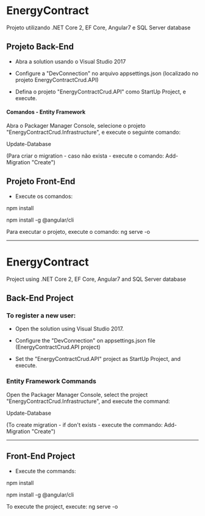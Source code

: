 # EnergyContract
Projeto utilizando .NET Core 2, EF Core, Angular7 e SQL Server database


## Projeto Back-End

- Abra a solution usando o Visual Studio 2017

- Configure a "DevConnection" no arquivo appsettings.json (localizado no projeto EnergyContractCrud.API)

- Defina o projeto "EnergyContractCrud.API" como StartUp Project, e execute.

#### Comandos - Entity Framework
Abra o Packager Manager Console, selecione o projeto "EnergyContractCrud.Infrastructure", e execute o seguinte comando:

Update-Database

(Para criar o migration - caso não exista - execute o comando: Add-Migration "Create")


## Projeto Front-End

- Execute os comandos:

npm install

npm install -g @angular/cli

Para executar o projeto, execute o comando: ng serve -o

------------------------------------------------------------------------------------

# EnergyContract
Project using .NET Core 2, EF Core, Angular7 and SQL Server database

## Back-End Project

### To register a new user:

- Open the solution using Visual Studio 2017.

- Configure the "DevConnection" on appsettings.json file (EnergyContractCrud.API project)

- Set the "EnergyContractCrud.API" project as StartUp Project, and execute.

### Entity Framework Commands
Open the Packager Manager Console, select the project "EnergyContractCrud.Infrastructure", and execute the command:

Update-Database

(To create migration - if don't exists - execute the commando: Add-Migration "Create")

------------------------------------------------------------------------------------

## Front-End Project

- Execute the commands:

npm install

npm install -g @angular/cli

To execute the project, execute: ng serve -o
